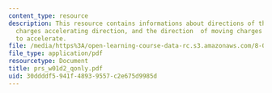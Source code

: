 ```yaml
---
content_type: resource
description: This resource contains informations about directions of the forces, static
  charges accelerating direction, and the direction  of moving charges causing them
  to accelerate.
file: /media/https%3A/open-learning-course-data-rc.s3.amazonaws.com/8-02-physics-ii-electricity-and-magnetism-spring-2007/30ddddf5941f48939557c2e675d9985d_prs_w01d2_qonly.pdf
file_type: application/pdf
resourcetype: Document
title: prs_w01d2_qonly.pdf
uid: 30ddddf5-941f-4893-9557-c2e675d9985d
---
```

